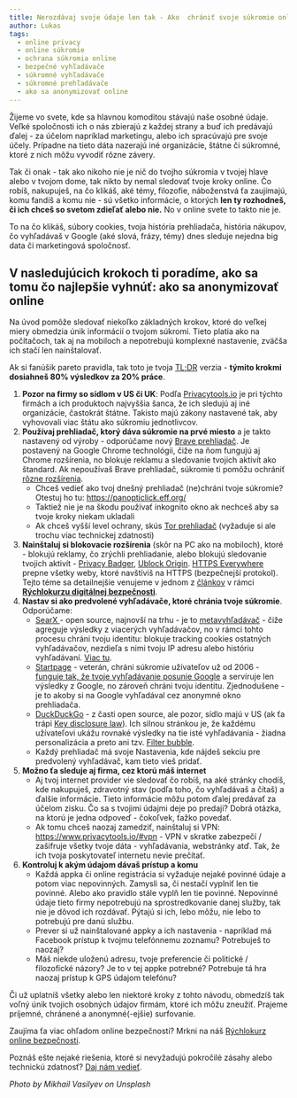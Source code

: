 ```yaml
---
title: Nerozdávaj svoje údaje len tak - Ako  chrániť svoje súkromie online
author: Lukas
tags:
  - online privacy
  - online súkromie
  - ochrana súkromia online
  - bezpečné vyhľadávače
  - súkromné vyhľadávače
  - súkromné prehľadávače
  - ako sa anonymizovať online
---
```

Žijeme vo svete, kde sa hlavnou komoditou stávajú naše osobné údaje. Veľké spoločnosti ich o nás zbierajú z každej strany a buď ich predávajú ďalej - za účelom napríklad marketingu, alebo ich spracúvajú pre svoje účely. Prípadne na tieto dáta nazerajú iné organizácie, štátne či súkromné, ktoré z nich môžu vyvodiť rôzne závery.

Tak či onak - tak ako nikoho nie je nič do tvojho súkromia v tvojej hlave alebo v tvojom dome, tak nikto by nemal sledovať tvoje kroky online. Čo robíš, nakupuješ, na čo klikáš, aké témy, filozofie, náboženstvá ťa zaujímajú, komu fandíš a komu nie - sú všetko informácie, o ktorých **len ty rozhodneš, či ich chceš so svetom zdieľať alebo nie.** No v online svete to takto nie je.

To na čo klikáš, súbory cookies, tvoja história prehliadača, história nákupov, čo vyhľadávaš v Google (aké slová, frázy, témy) dnes sleduje nejedna big data či marketingová spoločnosť.

## V nasledujúcich krokoch ti poradíme, ako sa tomu čo najlepšie vyhnúť: ako sa anonymizovať online

Na úvod pomôže sledovať niekoľko základných krokov, ktoré do veľkej miery obmedzia únik informácií o tvojom súkromí. Tieto platia ako na počítačoch, tak aj na mobiloch a nepotrebujú komplexné nastavenie, zväčša ich stačí len nainštalovať.

Ak si fanúšik pareto pravidla, tak toto je tvoja [<abbr>TL;DR</abbr>](https://www.urbandictionary.com/define.php?term=tl%3Bdr) verzia - **týmito krokmi dosiahneš 80% výsledkov za 20% práce**.

1. **Pozor na firmy so sídlom v US či UK**: Podľa [Privacytools.io](https://www.privacytools.io/#ukusa) je pri týchto firmách a ich produktoch najvyššia šanca, že ich sledujú aj iné organizácie, častokrát štátne. Takisto majú zákony nastavené tak, aby vyhovovali viac štátu ako súkromiu jednotlivcov.
2. **Používaj prehliadač, ktorý dáva súkromie na prvé miesto** a je takto nastavený od výroby - odporúčame nový [Brave prehliadač](https://brave.com/). Je postavený na Google Chrome technológii, čiže na ňom fungujú aj Chrome rozšírenia, no blokuje reklamu a sledovanie tvojich aktivít ako štandard. Ak nepoužívaš Brave prehliadač, súkromie ti pomôžu ochrániť [rôzne rozšírenia](https://www.paralelnapoliskosice.sk/blog/2018-12-13-nainstaluj-si-doplnky-do-prehliadaca). 
   * Chceš vedieť ako tvoj dnešný prehliadač (ne)chráni tvoje súkromie? Otestuj ho tu: <https://panopticlick.eff.org/>
   * Taktiež nie je na škodu používať inkognito okno ak nechceš aby sa tvoje kroky niekam ukladali
   * Ak chceš vyšší level ochrany, skús [Tor prehliadač](https://www.torproject.org/) (vyžaduje si ale trochu viac technickej zdatnosti)
3. **Nainštaluj si blokovacie rozšírenia** (skôr na PC ako na mobiloch), ktoré - blokujú reklamy, čo zrýchli prehliadanie, alebo blokujú sledovanie tvojich aktivít - [Privacy Badger](https://www.eff.org/privacybadger), [Ublock Origin](https://www.ublock.org/). [HTTPS Everywhere](https://www.eff.org/https-everywhere) prepne všetky weby, ktoré navštíviš na HTTPS (bezpečnejší protokol). Tejto téme sa detailnejšie venujeme v jednom z [článkov](https://www.paralelnapoliskosice.sk/blog/2018-12-13-nainstaluj-si-doplnky-do-prehliadaca) v rámci [**Rýchlokurzu digitálnej bezpečnosti**](https://www.paralelnapoliskosice.sk/rychlokurz-bezpecnosti).
4. **Nastav si ako predvolené vyhľadávače, ktoré chránia tvoje súkromie**. Odporúčame:
   * [SearX ](https://searx.me/)- open source, najnovší na trhu - je to [metavyhľadávač](https://en.wikipedia.org/wiki/Metasearch_engine) - čiže agreguje výsledky z viacerých vyhľadávačov, no v rámci tohto procesu chráni tvoju identitu: blokuje tracking cookies ostatných vyhľadávačov, nezdieľa s nimi tvoju IP adresu alebo históriu vyhľadávaní. [Viac tu](https://en.wikipedia.org/wiki/Searx).    
   * [Startpage](https://www.startpage.com/) - veterán, chráni súkromie užívateľov už od 2006 - [funguje tak, že tvoje vyhľadávanie posunie Google](https://en.wikipedia.org/wiki/Startpage.com) a servíruje len výsledky z Google, no zároveň chráni tvoju identitu. Zjednodušene - je to akoby si na Google vyhľadával cez anonymné okno prehliadača.
   * [DuckDuckGo](https://duckduckgo.com/) - z časti open source, ale pozor, sídlo majú v US (ak ťa trápi [Key disclosure law](https://www.privacytools.io/#kdl)). Ich silnou stránkou je, že každému užívateľovi ukážu rovnaké výsledky na tie isté vyhľadávania - žiadna personalizácia a preto ani tzv. [Filter bubble](https://en.wikipedia.org/wiki/Filter_bubble).
   * Každý prehliadač má svoje Nastavenia, kde nájdeš sekciu pre predvolený vyhľadávač, kam tieto vieš pridať. 
5. **Možno ťa sleduje aj firma, cez ktorú máš internet**
   * Aj tvoj internet provider vie sledovať čo robíš, na aké stránky chodíš, kde nakupuješ, zdravotný stav (podľa toho, čo vyhľadávaš a čítaš) a ďalšie informácie. Tieto informácie môžu potom ďalej predávať za účelom zisku. Čo sa s tvojimi údajmi deje po predaji? Dobrá otázka, na ktorú je jedna odpoveď - čokoľvek, ťažko povedať.
   * Ak tomu chceš naozaj zamedziť, nainštaluj si VPN: <https://www.privacytools.io/#vpn> - VPN v skratke zabezpečí / zašifruje všetky tvoje dáta - vyhľadávania, webstránky atď. Tak, že ich tvoja poskytovateľ internetu nevie prečítať.
6. **Kontroluj k akým údajom dávaš prístup a komu**
   * Každá appka či online registrácia si vyžaduje nejaké povinné údaje a potom viac nepovinných. Zamysli sa, či nestačí vyplniť len tie povinné. Alebo ako pravidlo stále vyplň len tie povinné. Nepovinné údaje tieto firmy nepotrebujú na sprostredkovanie danej služby, tak nie je dôvod ich rozdávať. Pýtajú si ich, lebo môžu, nie lebo to potrebujú pre danú službu.
   * Prever si už nainštalované appky a ich nastavenia - napríklad má Facebook prístup k tvojmu telefónnemu zoznamu? Potrebuješ to naozaj?
   * Máš niekde uloženú adresu, tvoje preferencie či politické / filozofické názory? Je to v tej appke potrebné? Potrebuje tá hra naozaj prístup k GPS údajom telefónu?

Či už uplatníš všetky alebo len niektoré kroky z tohto návodu, obmedzíš tak voľný únik tvojich osobných údajov firmám, ktoré ich môžu zneužiť. Prajeme príjemné, chránené a anonymné(-ejšie) surfovanie. 

Zaujíma ťa viac ohľadom online bezpečnosti? Mrkni na náš [Rýchlokurz online bezpečnosti](https://www.paralelnapoliskosice.sk/rychlokurz-bezpecnosti). 

Poznáš ešte nejaké riešenia, ktoré si nevyžadujú pokročilé zásahy alebo technickú zdatnosť? [Daj nám vedieť](https://www.paralelnapoliskosice.sk/kontakt).

_Photo by Mikhail Vasilyev on Unsplash_
